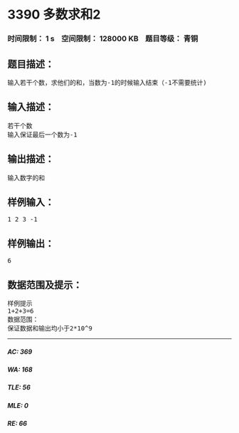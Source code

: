 # 3390 多数求和2   
### 时间限制： 1 s&nbsp;&nbsp;&nbsp;&nbsp;空间限制： 128000 KB&nbsp;&nbsp;&nbsp;&nbsp;题目等级： 青铜  
## 题目描述：  

<pre>
输入若干个数，求他们的和，当数为-1的时候输入结束（-1不需要统计)
</pre>
  
  
## 输入描述：  

<pre>
若干个数
输入保证最后一个数为-1
</pre>
  
  
## 输出描述：  

<pre>
输入数字的和
</pre>
  
  
## 样例输入：  

<pre>
1 2 3 -1
</pre>
  
  
## 样例输出：  

<pre>
6
</pre>
  
  
## 数据范围及提示：  

<pre>
样例提示
1+2+3=6
数据范围：
保证数据和输出均小于2*10^9
</pre>
  
  
***  

##### AC: 369  
##### WA: 168  
##### TLE: 56  
##### MLE: 0  
##### RE: 66  
